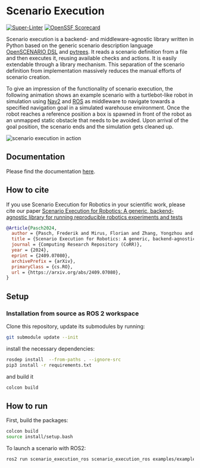 # Scenario Execution

[![Super-Linter](https://github.com/cps-test-lab/scenario-execution/actions/workflows/scan.yml/badge.svg)](https://github.com/marketplace/actions/super-linter)
[![OpenSSF Scorecard](https://api.scorecard.dev/projects/github.com/cps-test-lab/scenario-execution/badge)](https://scorecard.dev/viewer/?uri=github.com/cps-test-lab/scenario-execution)

Scenario execution is a backend- and middleware-agnostic library written in Python based on the generic scenario description language [OpenSCENARIO DSL](https://www.asam.net/standards/detail/openscenario-dsl/) and [pytrees](https://py-trees.readthedocs.io/en/devel/).
It reads a scenario definition from a file and then executes it, reusing available checks and actions. It is easily extendable through a library mechanism.
This separation of the scenario definition from implementation massively reduces the manual efforts of scenario creation.

To give an impression of the functionality of scenario execution, the following animation shows an example scenario with a turtlebot-like robot in simulation using [Nav2](https://github.com/ros-planning/navigation2) and [ROS](https://ros.org/) as middleware to navigate towards a specified navigation goal in a simulated warehouse environment.
Once the robot reaches a reference position a box is spawned in front of the robot as an unmapped static obstacle that needs to be avoided.
Upon arrival of the goal position, the scenario ends and the simulation gets cleaned up.

![scenario execution in action](docs/images/scenario.gif "in action")

## Documentation

Please find the documentation [here](https://intellabs.github.io/scenario_execution).

## How to cite

If you use Scenario Execution for Robotics in your scientific work, please cite our paper [Scenario Execution for Robotics: A generic, backend-agnostic library for running reproducible robotics experiments and tests](https://arxiv.org/pdf/2409.07080)

```bibtex
@Article{Pasch2024,
  author = {Pasch, Frederik and Mirus, Florian and Zhang, Yongzhou and Scholl, Kay-Ulrich},
  title = {Scenario Execution for Robotics: A generic, backend-agnostic library for running reproducible robotics experiments and tests},
  journal = {Computing Research Repository (CoRR)},
  year = {2024},
  eprint = {2409.07080},
  archivePrefix = {arXiv},
  primaryClass = {cs.RO},
  url = {https://arxiv.org/abs/2409.07080},
}
```

## Setup

### Installation from source as ROS 2 workspace

Clone this repository, update its submodules by running:

```bash
git submodule update --init
```

install the necessary dependencies:

```bash
rosdep install  --from-paths . --ignore-src
pip3 install -r requirements.txt
```

and build it

```bash
colcon build
```

## How to run

First, build the packages:

```bash
colcon build
source install/setup.bash
```

To launch a scenario with ROS2:

```bash
ros2 run scenario_execution_ros scenario_execution_ros examples/example_scenario/hello_world.osc -t
```

